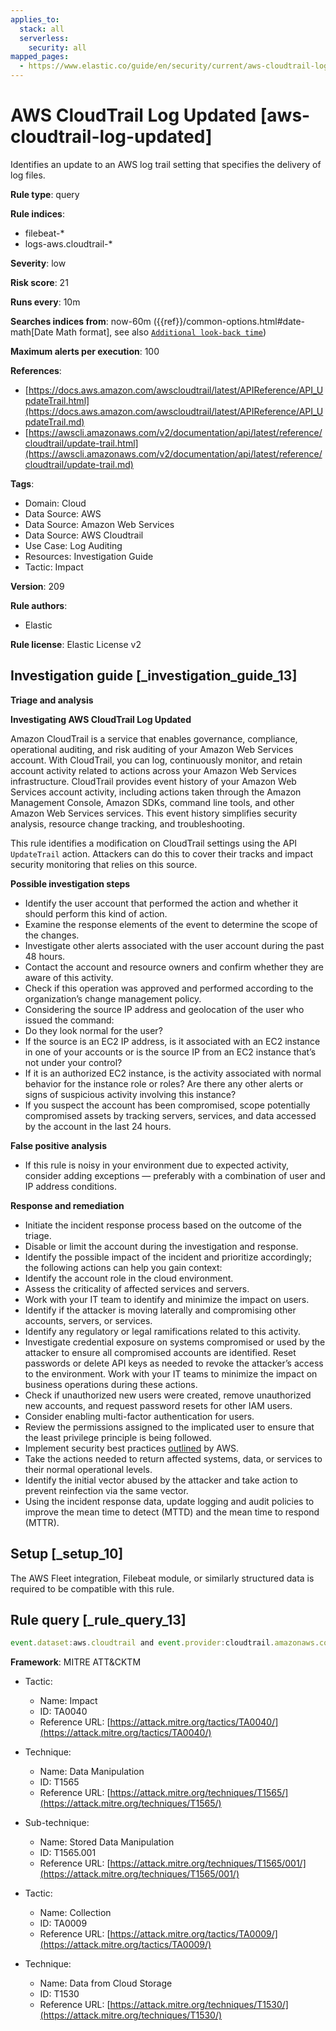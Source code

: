 ```yaml
---
applies_to:
  stack: all
  serverless:
    security: all
mapped_pages:
  - https://www.elastic.co/guide/en/security/current/aws-cloudtrail-log-updated.html
---
```


# AWS CloudTrail Log Updated [aws-cloudtrail-log-updated]

Identifies an update to an AWS log trail setting that specifies the delivery of log files.

**Rule type**: query

**Rule indices**:

* filebeat-*
* logs-aws.cloudtrail-*

**Severity**: low

**Risk score**: 21

**Runs every**: 10m

**Searches indices from**: now-60m ({{ref}}/common-options.html#date-math[Date Math format], see also [`Additional look-back time`](docs-content://solutions/security/detect-and-alert/create-detection-rule.md#rule-schedule))

**Maximum alerts per execution**: 100

**References**:

* [https://docs.aws.amazon.com/awscloudtrail/latest/APIReference/API_UpdateTrail.html](https://docs.aws.amazon.com/awscloudtrail/latest/APIReference/API_UpdateTrail.md)
* [https://awscli.amazonaws.com/v2/documentation/api/latest/reference/cloudtrail/update-trail.html](https://awscli.amazonaws.com/v2/documentation/api/latest/reference/cloudtrail/update-trail.md)

**Tags**:

* Domain: Cloud
* Data Source: AWS
* Data Source: Amazon Web Services
* Data Source: AWS Cloudtrail
* Use Case: Log Auditing
* Resources: Investigation Guide
* Tactic: Impact

**Version**: 209

**Rule authors**:

* Elastic

**Rule license**: Elastic License v2

## Investigation guide [_investigation_guide_13]

**Triage and analysis**

**Investigating AWS CloudTrail Log Updated**

Amazon CloudTrail is a service that enables governance, compliance, operational auditing, and risk auditing of your Amazon Web Services account. With CloudTrail, you can log, continuously monitor, and retain account activity related to actions across your Amazon Web Services infrastructure. CloudTrail provides event history of your Amazon Web Services account activity, including actions taken through the Amazon Management Console, Amazon SDKs, command line tools, and other Amazon Web Services services. This event history simplifies security analysis, resource change tracking, and troubleshooting.

This rule identifies a modification on CloudTrail settings using the API `UpdateTrail` action. Attackers can do this to cover their tracks and impact security monitoring that relies on this source.

**Possible investigation steps**

* Identify the user account that performed the action and whether it should perform this kind of action.
* Examine the response elements of the event to determine the scope of the changes.
* Investigate other alerts associated with the user account during the past 48 hours.
* Contact the account and resource owners and confirm whether they are aware of this activity.
* Check if this operation was approved and performed according to the organization’s change management policy.
* Considering the source IP address and geolocation of the user who issued the command:
* Do they look normal for the user?
* If the source is an EC2 IP address, is it associated with an EC2 instance in one of your accounts or is the source IP from an EC2 instance that’s not under your control?
* If it is an authorized EC2 instance, is the activity associated with normal behavior for the instance role or roles? Are there any other alerts or signs of suspicious activity involving this instance?
* If you suspect the account has been compromised, scope potentially compromised assets by tracking servers, services, and data accessed by the account in the last 24 hours.

**False positive analysis**

* If this rule is noisy in your environment due to expected activity, consider adding exceptions — preferably with a combination of user and IP address conditions.

**Response and remediation**

* Initiate the incident response process based on the outcome of the triage.
* Disable or limit the account during the investigation and response.
* Identify the possible impact of the incident and prioritize accordingly; the following actions can help you gain context:
* Identify the account role in the cloud environment.
* Assess the criticality of affected services and servers.
* Work with your IT team to identify and minimize the impact on users.
* Identify if the attacker is moving laterally and compromising other accounts, servers, or services.
* Identify any regulatory or legal ramifications related to this activity.
* Investigate credential exposure on systems compromised or used by the attacker to ensure all compromised accounts are identified. Reset passwords or delete API keys as needed to revoke the attacker’s access to the environment. Work with your IT teams to minimize the impact on business operations during these actions.
* Check if unauthorized new users were created, remove unauthorized new accounts, and request password resets for other IAM users.
* Consider enabling multi-factor authentication for users.
* Review the permissions assigned to the implicated user to ensure that the least privilege principle is being followed.
* Implement security best practices [outlined](https://aws.amazon.com/premiumsupport/knowledge-center/security-best-practices/) by AWS.
* Take the actions needed to return affected systems, data, or services to their normal operational levels.
* Identify the initial vector abused by the attacker and take action to prevent reinfection via the same vector.
* Using the incident response data, update logging and audit policies to improve the mean time to detect (MTTD) and the mean time to respond (MTTR).


## Setup [_setup_10]

The AWS Fleet integration, Filebeat module, or similarly structured data is required to be compatible with this rule.


## Rule query [_rule_query_13]

```js
event.dataset:aws.cloudtrail and event.provider:cloudtrail.amazonaws.com and event.action:UpdateTrail and event.outcome:success
```

**Framework**: MITRE ATT&CKTM

* Tactic:

    * Name: Impact
    * ID: TA0040
    * Reference URL: [https://attack.mitre.org/tactics/TA0040/](https://attack.mitre.org/tactics/TA0040/)

* Technique:

    * Name: Data Manipulation
    * ID: T1565
    * Reference URL: [https://attack.mitre.org/techniques/T1565/](https://attack.mitre.org/techniques/T1565/)

* Sub-technique:

    * Name: Stored Data Manipulation
    * ID: T1565.001
    * Reference URL: [https://attack.mitre.org/techniques/T1565/001/](https://attack.mitre.org/techniques/T1565/001/)

* Tactic:

    * Name: Collection
    * ID: TA0009
    * Reference URL: [https://attack.mitre.org/tactics/TA0009/](https://attack.mitre.org/tactics/TA0009/)

* Technique:

    * Name: Data from Cloud Storage
    * ID: T1530
    * Reference URL: [https://attack.mitre.org/techniques/T1530/](https://attack.mitre.org/techniques/T1530/)



